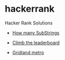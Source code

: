 # hackerrank
Hacker Rank Solutions


- [How many SubStrings](https://www.hackerrank.com/challenges/how-many-substrings/problem)

- [Climb the leaderboard](https://www.hackerrank.com/challenges/climbing-the-leaderboard/problem)

- [Gridland metro](https://www.hackerrank.com/challenges/gridland-metro/problem)
